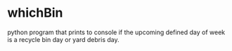 # whichBin

python program that prints to console if the upcoming defined day of week is a recycle bin day or yard debris day.
